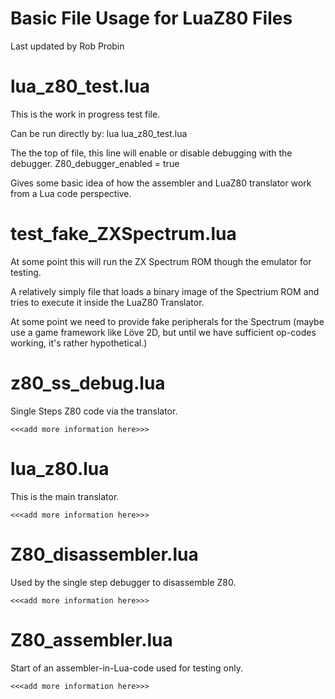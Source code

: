Basic File Usage for LuaZ80 Files
==============================
Last updated by Rob Probin



lua_z80_test.lua
================
This is the work in progress test file.

Can be run directly by:
    lua lua_z80_test.lua

The the top of file, this line will enable or disable debugging with the debugger.
    Z80_debugger_enabled = true

Gives some basic idea of how the assembler and LuaZ80 translator work from a Lua code perspective.


test_fake_ZXSpectrum.lua
========================
At some point this will run the ZX Spectrum ROM though the emulator for testing.

A relatively simply file that loads a binary image of the Spectrium ROM and tries to execute it inside the LuaZ80 Translator.

At some point we need to provide fake peripherals for the Spectrum (maybe use a game framework like Löve 2D, but until we have sufficient op-codes working, it's rather  hypothetical.)


z80_ss_debug.lua
================
Single Steps Z80 code via the translator.

    <<<add more information here>>>


lua_z80.lua
===========
This is the main translator.

    <<<add more information here>>>

Z80_disassembler.lua
====================
Used by the single step debugger to disassemble Z80.

    <<<add more information here>>>


Z80_assembler.lua
=================
Start of an assembler-in-Lua-code used for testing only.

    <<<add more information here>>>

